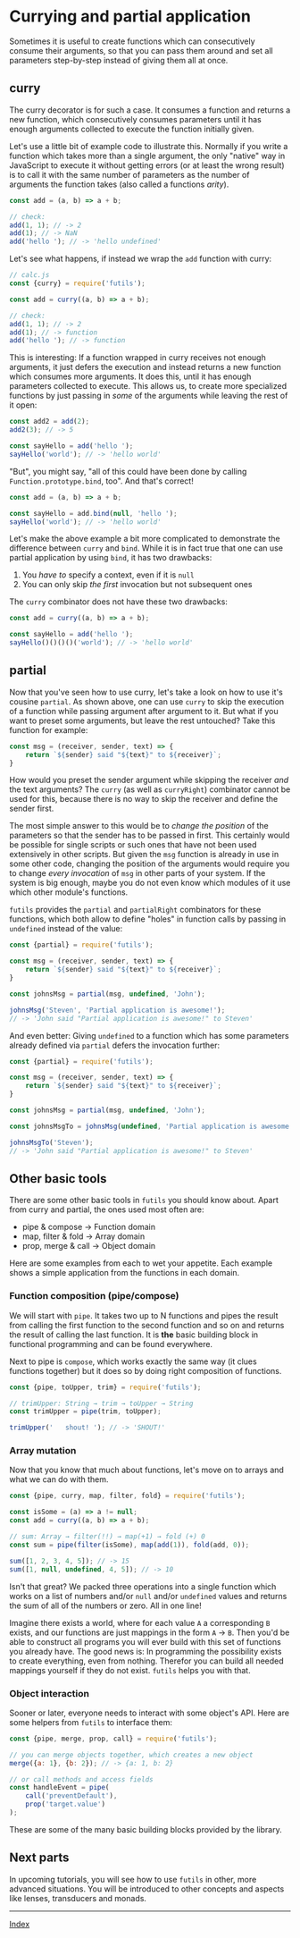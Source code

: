 # Currying and partial application
Sometimes it is useful to create functions which can consecutively consume their arguments, so that you can pass them around and set all parameters step-by-step instead of giving them all at once.

## curry
The curry decorator is for such a case. It consumes a function and returns a new function, which consecutively consumes parameters until it has enough arguments collected to execute the function initially given.

Let's use a little bit of example code to illustrate this. Normally if you write a function which takes more than a single argument, the only "native" way in JavaScript to execute it without getting errors (or at least the wrong result) is to call it with the same number of parameters as the number of arguments the function takes (also called a functions _arity_). 
```javascript
const add = (a, b) => a + b;

// check:
add(1, 1); // -> 2
add(1); // -> NaN
add('hello '); // -> 'hello undefined'
```

Let's see what happens, if instead we wrap the `add` function with curry:
```javascript
// calc.js
const {curry} = require('futils');

const add = curry((a, b) => a + b);

// check:
add(1, 1); // -> 2
add(1); // -> function
add('hello '); // -> function
```

This is interesting: If a function wrapped in curry receives not enough arguments, it just defers the execution and instead returns a new function which consumes more arguments. It does this, until it has enough parameters collected to execute. This allows us, to create more specialized functions by just passing in _some_ of the arguments while leaving the rest of it open:
```javascript
const add2 = add(2);
add2(3); // -> 5

const sayHello = add('hello ');
sayHello('world'); // -> 'hello world'
```

"But", you might say, "all of this could have been done by calling `Function.prototype.bind`, too". And that's correct!
```javascript
const add = (a, b) => a + b;

const sayHello = add.bind(null, 'hello ');
sayHello('world'); // -> 'hello world'
```

Let's make the above example a bit more complicated to demonstrate the difference between `curry` and `bind`. While it is in fact true that one can use partial application by using `bind`, it has two drawbacks:

1. You _have to_ specify a context, even if it is `null`
2. You can only skip _the first_ invocation but not subsequent ones

The `curry` combinator does not have these two drawbacks:
```javascript
const add = curry((a, b) => a + b);

const sayHello = add('hello ');
sayHello()()()()('world'); // -> 'hello world'
```

## partial
Now that you've seen how to use curry, let's take a look on how to use it's cousine `partial`. As shown above, one can use `curry` to skip the execution of a function while passing argument after argument to it. But what if you want to preset some arguments, but leave the rest untouched? Take this function for example:
```javascript
const msg = (receiver, sender, text) => {
    return `${sender} said "${text}" to ${receiver}`;
}
```

How would you preset the sender argument while skipping the receiver _and_ the text arguments? The `curry` (as well as `curryRight`) combinator cannot be used for this, because there is no way to skip the receiver and define the sender first.

The most simple answer to this would be to _change the position_ of the parameters so that the sender has to be passed in first. This certainly would be possible for single scripts or such ones that have not been used extensively in other scripts. But given the `msg` function is already in use in some other code, changing the position of the arguments would require you to change _every invocation_ of `msg` in other parts of your system. If the system is big enough, maybe you do not even know which modules of it use which other module's functions.

`futils` provides the `partial` and `partialRight` combinators for these functions, which both allow to define "holes" in function calls by passing in `undefined` instead of the value:
```javascript
const {partial} = require('futils');

const msg = (receiver, sender, text) => {
    return `${sender} said "${text}" to ${receiver}`;
}

const johnsMsg = partial(msg, undefined, 'John');

johnsMsg('Steven', 'Partial application is awesome!');
// -> 'John said "Partial application is awesome!" to Steven'
```

And even better: Giving `undefined` to a function which has some parameters already defined via `partial` defers the invocation further:
```javascript
const {partial} = require('futils');

const msg = (receiver, sender, text) => {
    return `${sender} said "${text}" to ${receiver}`;
}

const johnsMsg = partial(msg, undefined, 'John');

const johnsMsgTo = johnsMsg(undefined, 'Partial application is awesome!');

johnsMsgTo('Steven');
// -> 'John said "Partial application is awesome!" to Steven'
```

## Other basic tools
There are some other basic tools in `futils` you should know about. Apart from curry and partial, the ones used most often are:

- pipe & compose → Function domain
- map, filter & fold → Array domain
- prop, merge & call → Object domain

Here are some examples from each to wet your appetite. Each example shows a simple application from the functions in each domain.

### Function composition (pipe/compose)
We will start with `pipe`. It takes two up to N functions and pipes the result from calling the first function to the second function and so on and returns the result of calling the last function. It is **the** basic building block in functional programming and can be found everywhere.

Next to pipe is `compose`, which works exactly the same way (it clues functions together) but it does so by doing right composition of functions. 

```javascript
const {pipe, toUpper, trim} = require('futils');

// trimUpper: String → trim → toUpper → String
const trimUpper = pipe(trim, toUpper);

trimUpper('   shout! '); // -> 'SHOUT!'
```

### Array mutation
Now that you know that much about functions, let's move on to arrays and what we can do with them.

```javascript
const {pipe, curry, map, filter, fold} = require('futils');

const isSome = (a) => a != null;
const add = curry((a, b) => a + b);

// sum: Array → filter(!!) → map(+1) → fold (+) 0
const sum = pipe(filter(isSome), map(add(1)), fold(add, 0));

sum([1, 2, 3, 4, 5]); // -> 15
sum([1, null, undefined, 4, 5]); // -> 10
```

Isn't that great? We packed three operations into a single function which works on a list of numbers and/or `null` and/or `undefined` values and returns the sum of all of the numbers or zero. All in one line!

Imagine there exists a world, where for each value `A` a corresponding `B` exists, and our functions are just mappings in the form `A` → `B`. Then you'd be able to construct all programs you will ever build with this set of functions you already have. The good news is: In programming the possibility exists to create everything, even from nothing. Therefor you can build all needed mappings yourself if they do not exist. `futils` helps you with that.

### Object interaction
Sooner or later, everyone needs to interact with some object's API. Here are some helpers from `futils` to interface them:

```javascript
const {pipe, merge, prop, call} = require('futils');

// you can merge objects together, which creates a new object
merge({a: 1}, {b: 2}); // -> {a: 1, b: 2}

// or call methods and access fields
const handleEvent = pipe(
    call('preventDefault'),
    prop('target.value')
);
```

These are some of the many basic building blocks provided by the library.

## Next parts
In upcoming tutorials, you will see how to use `futils` in other, more advanced situations. You will be introduced to other concepts and aspects like lenses, transducers and monads.



---
[Index](./readme.md)






